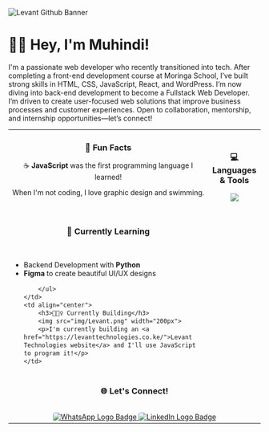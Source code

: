 ![Levant Github Banner](img/Github-Header.png)

# 👋🏾 Hey, I'm Muhindi!

I'm a passionate web developer who recently transitioned into tech. After completing a front-end development course at Moringa School, I’ve built strong skills in HTML, CSS, JavaScript, React, and WordPress. I’m now diving into back-end development to become a Fullstack Web Developer. I’m driven to create user-focused web solutions that improve business processes and customer experiences. Open to collaboration, mentorship, and internship opportunities—let’s connect!

<table>
  <tr>
    <td align="center">
        <h3>💫 Fun Facts</h3>
        <p>☕️ <strong>JavaScript</strong> was the first programming language I learned!</p>
        <p>When I'm not coding, I love graphic design and swimming.</p>
        <br/>
    </td>
    <td align="center">
        <h3>💻 Languages & Tools</h3>
        <img style="text-align: center;" src="https://skillicons.dev/icons?i=html,css,emotion,js,ts,react,vercel,vscode,git,github&perline=4">
    </td>
  </tr>

   <tr>
    <td>
        <h3 style="text-align: center" align="center" valign="top">📖 Currently Learning</h3><br>
        <ul>
            <li>Backend Development with <strong>Python</strong> </li>
            <li><strong>Figma</strong> to create beautiful UI/UX designs</li>

        </ul>
    </td>
    <td align="center">
        <h3>👷🏾‍♀️ Currently Building</h3>
        <img src="img/Levant.png" width="200px">
        <p>I'm currently building an <a href="https://levanttechnologies.co.ke/">Levant Technologies website</a> and I'll use JavaScript to program it!</p> 
    </td>
  </tr>
  <tr>
    <td colspan="2" align="center"> 
        <h3>🌐 Let's Connect!</h3><br>
        <a href="https://wa.link/bud6n6">
            <img 
                src="https://img.shields.io/badge/WhatsApp-25D366?style=for-the-badge&logo=whatsapp&logoColor=white"
                alt="WhatsApp Logo Badge"
                style="border-radius: 4px;"
            >
        </a>
        <a href="https://www.linkedin.com/in/newton-muhindi">
            <img 
                src="https://img.shields.io/badge/LinkedIn-0077B5?style=for-the-badge&logo=linkedin&logoColor=white"
                alt="LinkedIn Logo Badge"
                style="border-radius: 4px;"
            >
        </a>
    </td>
  </tr>
</table>
